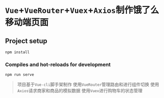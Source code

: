 # `Vue`+`VueRouter`+`Vuex`+`Axios`制作饿了么移动端页面

## Project setup
```
npm install
```

### Compiles and hot-reloads for development
```
npm run serve
```

> 项目基于`Vue-cli`脚手架制作
> 使用`VueRouter`管理路由和进行组件切换
> 使用`Axios`请求商家和商品的模拟数据
> 使用`Vuex`进行购物车的状态管理

